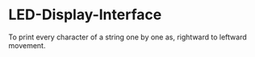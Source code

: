 # LED-Display-Interface
To print every character of a string one by one as, rightward to leftward movement.
